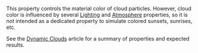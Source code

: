 This property controls the material color of cloud particles. However,
cloud color is influenced by several [Lighting](https://create.roblox.com/docs/reference/engine/classes/Lighting) and [Atmosphere](https://create.roblox.com/docs/reference/engine/classes/Atmosphere)
properties, so it is not intended as a dedicated property to simulate
colored sunsets, sunrises, etc.

See the [Dynamic
Clouds](/building-and-visuals/lighting-and-effects/index) article for a summary of properties and expected results.